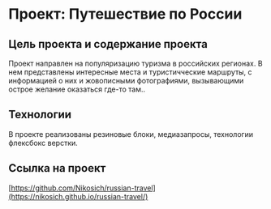 # Проект: Путешествие по России
## Цель проекта и содержание проекта 
Проект направлен на популяризацию туризма в российских регионах. В нем представлены интересные места и туристичческие маршруты, с информацией о них и жовописными фотографиями, вызывающими острое желание оказаться где-то там..
## Технологии 
В проекте реализованы резиновые блоки, медиазапросы, технологии флексбокс верстки. 
## Ссылка на проект 
[https://github.com/Nikosich/russian-travel](https://nikosich.github.io/russian-travel/)
